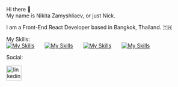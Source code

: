 Hi there 👋
<br/>
My name is Nikita Zamyshliaev, or just Nick.

I am a Front-End React Developer based in Bangkok, Thailand. 🇹🇭


My Skills:
<br/>
[![My Skills](https://skillicons.dev/icons?i=react,js)](https://skillicons.dev) &nbsp;&nbsp;&nbsp;&nbsp;&nbsp; [![My Skills](https://skillicons.dev/icons?i=html,css)](https://skillicons.dev) &nbsp;&nbsp;&nbsp;&nbsp;&nbsp; [![My Skills](https://skillicons.dev/icons?i=scss)](https://skillicons.dev) &nbsp;&nbsp;&nbsp;&nbsp;&nbsp; [![My Skills](https://skillicons.dev/icons?i=figma)](https://skillicons.dev)

Social:
<div id="social">
<a href="https://www.linkedin.com/in/onigiriking/">
  <img src="https://play-lh.googleusercontent.com/kMofEFLjobZy_bCuaiDogzBcUT-dz3BBbOrIEjJ-hqOabjK8ieuevGe6wlTD15QzOqw" alt="linkedin"style="width: 40px;"/>
</a>
</div>
